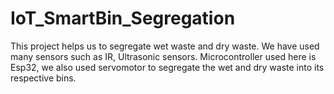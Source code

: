# IoT_SmartBin_Segregation
This project helps us to segregate wet waste and dry waste. We have used many sensors such as IR, Ultrasonic sensors. Microcontroller used here is Esp32, we also used servomotor to segregate the wet and dry waste into its respective bins.
